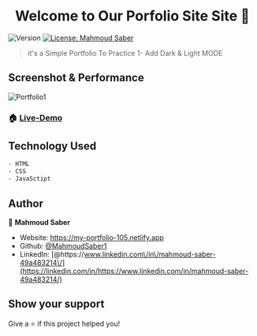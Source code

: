 <h1 align="center">Welcome to Our Porfolio Site Site 👋</h1>
<p>
  <img alt="Version" src="https://img.shields.io/badge/version-1.0.1-blue.svg?cacheSeconds=2592000" />
  <a href="#" target="_blank">
    <img alt="License: Mahmoud Saber" src="https://img.shields.io/badge/License-Mahmoud Saber-yellow.svg" />
  </a>
</p>

> it's a Simple Portfolio To Practice
> 1- Add Dark & Light MODE

## Screenshot & Performance
![Portfolio1](https://user-images.githubusercontent.com/67934444/207261471-4f071ff3-6a0e-43bf-b7df-a5bcf5803102.png)

### 🏠 [Live-Demo](https://travel-clone-site.netlify.app/)

## Technology Used

```sh
- HTML
- CSS
- JavaSctipt
```

## Author

👤 **Mahmoud Saber**

- Website: https://my-portfolio-105.netlify.app
- Github: [@MahmoudSaber1](https://github.com/MahmoudSaber1)
- LinkedIn: [@https:\/\/www.linkedin.com\/in\/mahmoud-saber-49a483214\/](https://linkedin.com/in/https://www.linkedin.com/in/mahmoud-saber-49a483214/)

## Show your support

Give a ⭐️ if this project helped you!
